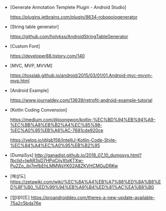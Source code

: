
- [Generate Annotation Templete Plugin - Android Studio]

    https://plugins.jetbrains.com/plugin/8634-robopojogenerator

- [String table generator]

    https://github.com/holykss/AndroidStringTableGenerator

- [Custom Font]

    https://developer88.tistory.com/140

- [MVC, MVP, MVVM]

    https://tosslab.github.io/android/2015/03/01/01.Android-mvc-mvvm-mvp.html

- [Android Example]

    https://www.journaldev.com/13639/retrofit-android-example-tutorial
 
- [Kotlin Coding Convension]

    https://medium.com/@joongwon/kotlin-%EC%BD%94%EB%94%A9-%EC%BB%A8%EB%B2%A4%EC%85%98-%EC%A0%95%EB%A6%AC-7681cde920ce

    https://velog.io/@lsb156/IntelliJ-Kotlin-Code-Style-%EC%84%A4%EC%A0%95%EB%B2%95

- [DumpSys]
    http://ganadist.github.io/2018_07_10_dumpsys.html?fbclid=IwAR3sD7HPqCijyXtxKTXw-Pu2Zo_jbj7mfbEhLMMWsYK02A8ZKVHCMGuDRKw

- [해상도]
    https://zetawiki.com/wiki/%EC%8A%A4%EB%A7%88%ED%8A%B8%ED%8F%B0_%ED%99%94%EB%A9%B4%ED%81%AC%EA%B8%B0

- [업데이트]
    https://proandroiddev.com/theres-a-new-update-available-75a2c5bda76e
